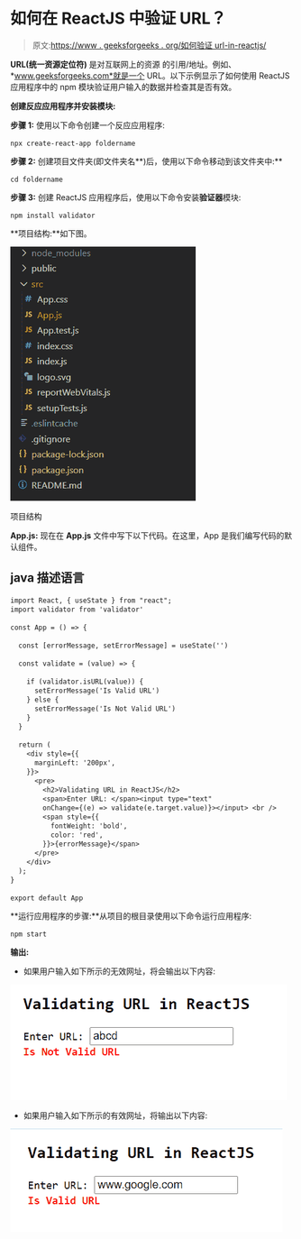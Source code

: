 # 如何在 ReactJS 中验证 URL？

> 原文:[https://www . geeksforgeeks . org/如何验证 url-in-reactjs/](https://www.geeksforgeeks.org/how-to-validate-url-in-reactjs/)

**URL(统一资源定位符)** 是对互联网上的资源 的引用/地址。例如、*www.geeksforgeeks.com*就是一个 URL。以下示例显示了如何使用 ReactJS 应用程序中的 npm 模块验证用户输入的数据并检查其是否有效。

**创建反应应用程序并安装模块:**

**步骤 1:** 使用以下命令创建一个反应应用程序:

```
npx create-react-app foldername
```

**步骤 2:** 创建项目文件夹(即文件夹名**)后，使用以下命令移动到该文件夹中:**

```
cd foldername
```

**步骤 3:** 创建 ReactJS 应用程序后，使用以下命令安装**验证器**模块:

```
npm install validator
```

**项目结构:**如下图。

![](img/f04ae0d8b722a9fff0bd9bd138b29c23.png)

项目结构

**App.js:** 现在在 **App.js** 文件中写下以下代码。在这里，App 是我们编写代码的默认组件。

## java 描述语言

```
import React, { useState } from "react";
import validator from 'validator'

const App = () => {

  const [errorMessage, setErrorMessage] = useState('')

  const validate = (value) => {

    if (validator.isURL(value)) {
      setErrorMessage('Is Valid URL')
    } else {
      setErrorMessage('Is Not Valid URL')
    }
  }

  return (
    <div style={{
      marginLeft: '200px',
    }}>
      <pre>
        <h2>Validating URL in ReactJS</h2>
        <span>Enter URL: </span><input type="text" 
        onChange={(e) => validate(e.target.value)}></input> <br />
        <span style={{
          fontWeight: 'bold',
          color: 'red',
        }}>{errorMessage}</span>
      </pre>
    </div>
  );
}

export default App
```

**运行应用程序的步骤:**从项目的根目录使用以下命令运行应用程序:

```
npm start
```

**输出:**

*   如果用户输入如下所示的无效网址，将会输出以下内容:

![](img/18607cbcb34f728f5192503eab08ad6b.png)

*   如果用户输入如下所示的有效网址，将输出以下内容:

![](img/ec2eeea26611a6a45d37fd76a94d52be.png)